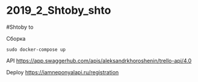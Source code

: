 # 2019_2_Shtoby_shto
#Shtoby to

Сборка

    sudo docker-compose up
    
API https://app.swaggerhub.com/apis/aleksandrkhoroshenin/trello-api/4.0
    
Deploy https://iamneponyalapi.ru/registration
